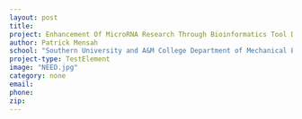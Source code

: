 ```yaml
---
layout: post
title:
project: Enhancement Of MicroRNA Research Through Bioinformatics Tool Development
author: Patrick Mensah
school: "Southern University and A&M College Department of Mechanical Engineering"
project-type: TestElement
image: "NEED.jpg"
category: none
email:
phone:
zip:
---
```

<!--
name,school,image,category
K. Gus Kousoulas (Chair),Louisiana State University School of Veterinary Medicine,Kousoulas_Konstantin_LSU9425sm.jpg,none
Bill Cambell,Louisiana Tech University School of Biological Sciences,campbell.jpg,none
Urska Cvek,Louisiana State University Shreveport Department of Computer Science,cvek.jpg,none
Ann Findley,University of Louisiana at Monroe Department of Biology,findley.jpg,none
Dan McCarthy,Southeastern Louisiana University College of Science and Technology,mccarthy.jpg,none
Patrick Mensah,Southern University and A&M College Department of Mechanical Engineering,NEED.jpg,none
Connie Walton,Grambling State University Department of Chemistry,walton.jpg,none
Thomas Wiese,Xavier Louisiana of Louisiana College of Pharmacy,wiese.jpg,none
 -->
